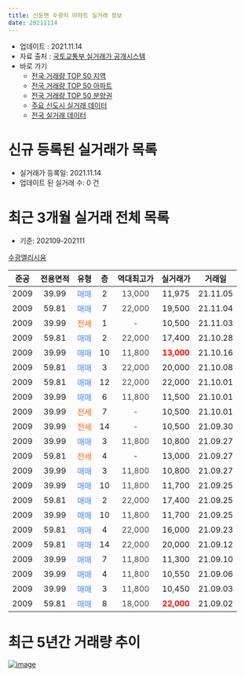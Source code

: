 ```yaml
---
title: 신둔면 수광리 아파트 실거래 정보
date: 20211114
---
```


* 업데이트 : 2021.11.14
* 자료 출처 : [국토교통부 실거래가 공개시스템](http://rt.molit.go.kr)
* 바로 가기
    * [전국 거래량 TOP 50 지역](https://apt-info.github.io/apt-trade-info/tr)
    * [전국 거래량 TOP 50 아파트](https://apt-info.github.io/apt-trade-info/ta)
    * [전국 거래량 TOP 50 분양권](https://apt-info.github.io/apt-trade-info/tb)
    * [주요 신도시 실거래 데이터](https://apt-info.github.io/apt-trade-info/newtown)
    * [전국 실거래 데이터](https://apt-info.github.io/apt-trade-info/all)



<script async src="https://pagead2.googlesyndication.com/pagead/js/adsbygoogle.js"></script>
<!-- 기본광고 -->
<ins class="adsbygoogle"
     style="display:block"
     data-ad-client="ca-pub-1142216861245946"
     data-ad-slot="4805727019"
     data-ad-format="auto"
     data-full-width-responsive="true"></ins>
<script>
     (adsbygoogle = window.adsbygoogle || []).push({});
</script>


# 신규 등록된 실거래가 목록

* 실거래가 등록일: 2021.11.14
* 업데이트 된 실거래 수: 0 건




<script async src="https://pagead2.googlesyndication.com/pagead/js/adsbygoogle.js"></script>
<!-- 기본광고 -->
<ins class="adsbygoogle"
     style="display:block"
     data-ad-client="ca-pub-1142216861245946"
     data-ad-slot="4805727019"
     data-ad-format="auto"
     data-full-width-responsive="true"></ins>
<script>
     (adsbygoogle = window.adsbygoogle || []).push({});
</script>


# 최근 3개월 실거래 전체 목록
* 기준: 202109-202111


[수광엘리시움](https://search.naver.com/search.naver?query=%EC%88%98%EA%B4%91%EC%97%98%EB%A6%AC%EC%8B%9C%EC%9B%80)

|준공|전용면적|유형|층|역대최고가|실거래가|거래일|
|:---:|:---:|:---:|:---:|:---:|:---:|:---:|
|2009|39.99|<span style="color:#4285F3">매매</span>|2|<span style="color:#444444">13,000</span>|11,975|21.11.05|
|2009|59.81|<span style="color:#4285F3">매매</span>|7|<span style="color:#444444">22,000</span>|19,500|21.11.04|
|2009|39.99|<span style="color:#FF5A00">전세</span>|1|<span style="color:#444444">-</span>|10,500|21.11.03|
|2009|59.81|<span style="color:#4285F3">매매</span>|2|<span style="color:#444444">22,000</span>|17,400|21.10.28|
|2009|39.99|<span style="color:#4285F3">매매</span>|10|<span style="color:#444444">11,800</span>|<b><span style="color:#FF0000">13,000</span></b>|21.10.16|
|2009|59.81|<span style="color:#4285F3">매매</span>|3|<span style="color:#444444">22,000</span>|20,000|21.10.08|
|2009|59.81|<span style="color:#4285F3">매매</span>|12|<span style="color:#444444">22,000</span>|22,000|21.10.01|
|2009|39.99|<span style="color:#4285F3">매매</span>|6|<span style="color:#444444">11,800</span>|11,500|21.10.01|
|2009|39.99|<span style="color:#FF5A00">전세</span>|7|<span style="color:#444444">-</span>|10,500|21.10.01|
|2009|39.99|<span style="color:#FF5A00">전세</span>|14|<span style="color:#444444">-</span>|10,500|21.09.30|
|2009|39.99|<span style="color:#4285F3">매매</span>|3|<span style="color:#444444">11,800</span>|10,800|21.09.27|
|2009|59.81|<span style="color:#FF5A00">전세</span>|4|<span style="color:#444444">-</span>|13,000|21.09.27|
|2009|39.99|<span style="color:#4285F3">매매</span>|3|<span style="color:#444444">11,800</span>|10,800|21.09.27|
|2009|39.99|<span style="color:#4285F3">매매</span>|10|<span style="color:#444444">11,800</span>|11,700|21.09.25|
|2009|59.81|<span style="color:#4285F3">매매</span>|2|<span style="color:#444444">22,000</span>|17,400|21.09.25|
|2009|39.99|<span style="color:#4285F3">매매</span>|10|<span style="color:#444444">11,800</span>|11,700|21.09.25|
|2009|59.81|<span style="color:#4285F3">매매</span>|4|<span style="color:#444444">22,000</span>|16,000|21.09.23|
|2009|59.81|<span style="color:#4285F3">매매</span>|14|<span style="color:#444444">22,000</span>|20,000|21.09.12|
|2009|39.99|<span style="color:#4285F3">매매</span>|7|<span style="color:#444444">11,800</span>|11,300|21.09.10|
|2009|39.99|<span style="color:#4285F3">매매</span>|4|<span style="color:#444444">11,800</span>|10,550|21.09.06|
|2009|39.99|<span style="color:#4285F3">매매</span>|3|<span style="color:#444444">11,800</span>|10,450|21.09.03|
|2009|59.81|<span style="color:#4285F3">매매</span>|8|<span style="color:#444444">18,000</span>|<b><span style="color:#FF0000">22,000</span></b>|21.09.02|



<script async src="https://pagead2.googlesyndication.com/pagead/js/adsbygoogle.js"></script>
<!-- 기본광고 -->
<ins class="adsbygoogle"
     style="display:block"
     data-ad-client="ca-pub-1142216861245946"
     data-ad-slot="4805727019"
     data-ad-format="auto"
     data-full-width-responsive="true"></ins>
<script>
     (adsbygoogle = window.adsbygoogle || []).push({});
</script>


# 최근 5년간 거래량 추이


<div style="width:100%;">
    <canvas id="deal_progress" height="200"></canvas>
</div>

<script>
new Chart(document.getElementById("deal_progress"), {
    type: 'line',
    data: {
        labels: ['16.01','16.02','16.03','16.04','16.05','16.06','16.07','16.08','16.09','16.10','16.11','16.12','17.01','17.02','17.03','17.04','17.06','17.07','17.08','17.09','17.10','17.11','17.12','18.01','18.02','18.03','18.04','18.05','18.06','18.07','18.08','18.10','18.11','18.12','19.01','19.03','19.04','19.05','19.06','19.07','19.08','19.09','19.10','19.11','19.12','20.01','20.02','20.03','20.04','20.05','20.06','20.07','20.08','20.09','20.10','20.11','21.01','21.02','21.03','21.04','21.05','21.06','21.07','21.08','21.09','21.10','21.11'],
        datasets: [{
            label: '매매/분양권',
            data: [7,4,2,7,7,8,5,3,2,2,5,1,2,2,1,2,3,2,2,0,2,0,2,2,0,1,0,1,1,2,0,2,3,4,0,1,4,0,0,1,0,2,3,1,2,1,2,1,1,2,5,0,2,1,0,2,0,6,7,7,2,6,7,13,11,5,2],
            borderColor: "rgba(66, 133, 243, 1)",
            backgroundColor: "rgba(66, 133, 243, 0.05)",
            borderWidth: 1,
            pointRadius: 0,
            fill: false,
            lineTension: 0
        },{
            label: '전/월세',
            data: [2,5,2,4,1,0,2,1,3,6,2,2,2,3,2,2,4,4,2,8,4,3,1,3,2,3,4,4,3,0,2,0,1,3,1,1,4,1,2,3,4,0,2,2,1,1,7,1,1,0,5,3,3,0,1,0,1,7,0,2,4,6,1,1,2,1,1],
            borderColor: "rgba(255, 90, 0, 1)",
            backgroundColor: "rgba(255, 90, 0, 0.05)",
            borderWidth: 1,
            pointRadius: 0,
            fill: false,
            lineTension: 0
        },{
            label: '합계',
            data: [9,9,4,11,8,8,7,4,5,8,7,3,4,5,3,4,7,6,4,8,6,3,3,5,2,4,4,5,4,2,2,2,4,7,1,2,8,1,2,4,4,2,5,3,3,2,9,2,2,2,10,3,5,1,1,2,1,13,7,9,6,12,8,14,13,6,3],
            borderColor: "rgba(0, 0, 0, 1)",
            backgroundColor: "rgba(0, 0, 0, 0.03)",
            borderWidth: 0.1,
            pointRadius: 0,
            fill: true,
            lineTension: 0
        }
        ]
    },
    options: {
        responsive: true,
        title: {
            display: false
        },
        tooltips: {
            mode: 'index',
            intersect: false
        },
        hover: {
            mode: 'nearest',
            intersect: true
        },
        scales: {
            xAxes: [{
                display: true,
                scaleLabel: {
                    display: true,
                    labelString: '년/월'
                }
            }],
            yAxes: [{
                display: true,
                ticks: {
                    suggestedMin: 0,
                },
                scaleLabel: {
                    display: true,
                    labelString: '실거래 수'
                }
            }]
        }
    }
});

</script>


[![image](https://apt-info.github.io/images/2020-01-03-apt-trade-info/1024x500.png)](https://play.google.com/store/apps/details?id=com.aptinfo.apttradeinfo)

